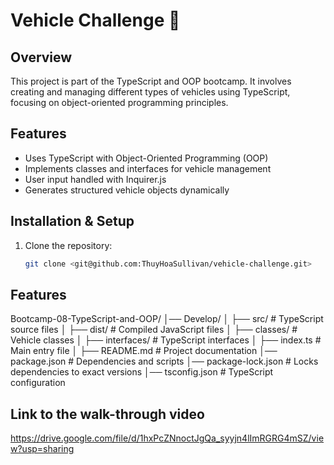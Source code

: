 # Vehicle Challenge 🚗

## Overview
This project is part of the TypeScript and OOP bootcamp. It involves creating and managing different types of vehicles using TypeScript, focusing on object-oriented programming principles.

## Features
- Uses TypeScript with Object-Oriented Programming (OOP)
- Implements classes and interfaces for vehicle management
- User input handled with Inquirer.js
- Generates structured vehicle objects dynamically

## Installation & Setup
1. Clone the repository:
   ```sh
   git clone <git@github.com:ThuyHoaSullivan/vehicle-challenge.git>
## Features
Bootcamp-08-TypeScript-and-OOP/
│── Develop/
│   ├── src/            # TypeScript source files
│   ├── dist/           # Compiled JavaScript files
│   ├── classes/        # Vehicle classes
│   ├── interfaces/     # TypeScript interfaces
│   ├── index.ts        # Main entry file
│   ├── README.md       # Project documentation
│── package.json        # Dependencies and scripts
│── package-lock.json   # Locks dependencies to exact versions
│── tsconfig.json       # TypeScript configuration

 ## Link to the walk-through video   
 <https://drive.google.com/file/d/1hxPcZNnoctJgQa_syyjn4lImRGRG4mSZ/view?usp=sharing>